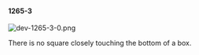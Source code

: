 #### 1265-3
![dev-1265-3-0.png](https://github.com/lil-lab/nlvr/raw/master/nlvr/dev/images/5/dev-1265-3-0.png "dev-1265-3-0.png")

There is no square closely touching the bottom of a box.
